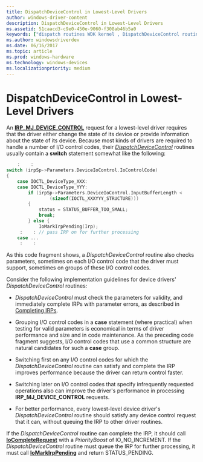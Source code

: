```yaml
---
title: DispatchDeviceControl in Lowest-Level Drivers
author: windows-driver-content
description: DispatchDeviceControl in Lowest-Level Drivers
ms.assetid: 51caacd3-c9e0-450e-9060-f308ab46b5a0
keywords: ["dispatch routines WDK kernel , DispatchDeviceControl routine", "dispatch DispatchDeviceControl routine", "IRP_MJ_DEVICE_CONTROL I/O function code", "device control dispatch routines WDK kernel"]
ms.author: windowsdriverdev
ms.date: 06/16/2017
ms.topic: article
ms.prod: windows-hardware
ms.technology: windows-devices
ms.localizationpriority: medium
---
```


# DispatchDeviceControl in Lowest-Level Drivers





An [**IRP\_MJ\_DEVICE\_CONTROL**](https://msdn.microsoft.com/library/windows/hardware/ff550744) request for a lowest-level driver requires that the driver either change the state of its device or provide information about the state of its device. Because most kinds of drivers are required to handle a number of I/O control codes, their [*DispatchDeviceControl*](https://msdn.microsoft.com/library/windows/hardware/ff543287) routines usually contain a **switch** statement somewhat like the following:

```cpp
    :    : 
switch (irpSp->Parameters.DeviceIoControl.IoControlCode)
{ 
    case IOCTL_DeviceType_XXX: 
    case IOCTL_DeviceType_YYY: 
        if (irpSp->Parameters.DeviceIoControl.InputBufferLength < 
                (sizeof(IOCTL_XXXYYY_STRUCTURE)))
        { 
            status = STATUS_BUFFER_TOO_SMALL; 
            break; 
        } else { 
            IoMarkIrpPending(Irp); 
     :    : // pass IRP on for further processing 
    case ... 
     :    :
```

As this code fragment shows, a *DispatchDeviceControl* routine also checks parameters, sometimes on each I/O control code that the driver must support, sometimes on groups of these I/O control codes.

Consider the following implementation guidelines for device drivers' *DispatchDeviceControl* routines:

-   *DispatchDeviceControl* must check the parameters for validity, and immediately complete IRPs with parameter errors, as described in [Completing IRPs](completing-irps.md).

-   Grouping I/O control codes in a **case** statement (where practical) when testing for valid parameters is economical in terms of driver performance and size and in code maintenance. As the preceding code fragment suggests, I/O control codes that use a common structure are natural candidates for such a **case** group.

-   Switching first on any I/O control codes for which the *DispatchDeviceControl* routine can satisfy and complete the IRP improves performance because the driver can return control faster.

-   Switching later on I/O control codes that specify infrequently requested operations also can improve the driver's performance in processing **IRP\_MJ\_DEVICE\_CONTROL** requests.

-   For better performance, every lowest-level device driver's *DispatchDeviceControl* routine should satisfy any device control request that it can, without queuing the IRP to other driver routines.

If the *DispatchDeviceControl* routine can complete the IRP, it should call [**IoCompleteRequest**](https://msdn.microsoft.com/library/windows/hardware/ff548343) with a *PriorityBoost* of IO\_NO\_INCREMENT. If the *DispatchDeviceControl* routine must queue the IRP for further processing, it must call [**IoMarkIrpPending**](https://msdn.microsoft.com/library/windows/hardware/ff549422) and return STATUS\_PENDING.

 

 




